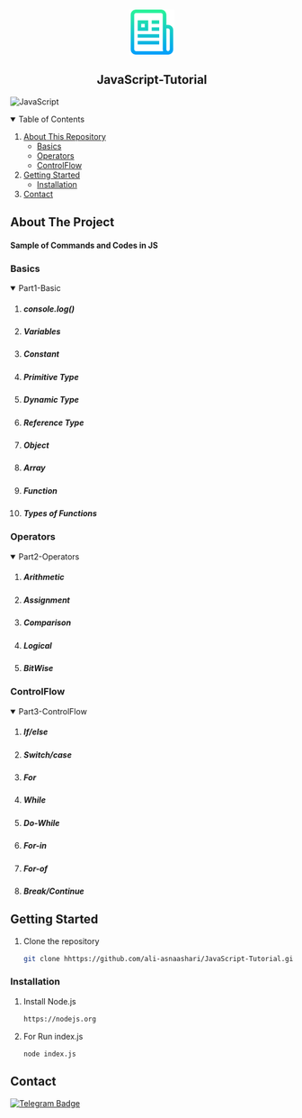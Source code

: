 <!-- PROJECT LOGO -->
<br />
<p align="center">
  <img src="images/logo.png" alt="Logo" width="80" height="80">

  <h2 align="center">JavaScript-Tutorial</h2>

</p>

![JavaScript](https://img.shields.io/badge/-JavaScript-000?&logo=JavaScript&logoColor=ddc508)

<!-- TABLE OF CONTENTS -->
<details open="open">
  <summary>Table of Contents</summary>
  <ol>
    <li>
      <a href="#about-the-project">About This Repository</a>
      <ul>
        <li><a href="#Basics">Basics</a></li>
      </ul>
      <ul>
        <li><a href="#Operators">Operators</a></li>
      </ul>      
      <ul>
        <li><a href="#ControlFlow">ControlFlow</a></li>
      </ul>
    </li>
    <li>
      <a href="#getting-started">Getting Started</a>
      <ul>
        <li><a href="#installation">Installation</a></li>
      </ul>
    </li>
    <li><a href="#contact">Contact</a></li>
  </ol>
</details>

<!-- ABOUT THE PROJECT -->

## About The Project

  <h4>Sample of Commands and Codes in JS</h4>

### Basics

<details open="open">
  <summary>Part1-Basic</summary>
  <ol>
    <li>
      <h5>console.log()</h5>
    </li>
    <li>
      <h5>Variables</h5>
    </li>
    <li>
      <h5>Constant</h5>
    </li>
    <li>
      <h5>Primitive Type</h5>
    </li>
    <li>
      <h5>Dynamic Type</h5>
    </li>
    <li>
      <h5>Reference Type</h5>
    </li>
    <li>
      <h5>Object</h5>
    </li>
    <li>
      <h5>Array</h5>
    </li>
    <li>
      <h5>Function</h5>
    </li>
    <li>
      <h5>Types of Functions</h5>
    </li>
  </ol>
</details>

### Operators

<details open="open">
  <summary>Part2-Operators</summary>
  <ol>
    <li>
      <h5>Arithmetic</h5>
    </li>
    <li>
      <h5>Assignment</h5>
    </li>
    <li>
      <h5>Comparison</h5>
    </li>
    <li>
      <h5>Logical</h5>
    </li>
    <li>
      <h5>BitWise</h5>
    </li>
  </ol>
</details>

### ControlFlow

<details open="open">
  <summary>Part3-ControlFlow</summary>
  <ol>
    <li>
      <h5>If/else</h5>
    </li>
    <li>
      <h5>Switch/case</h5>
    </li>
    <li>
      <h5>For</h5>
    </li>
    <li>
      <h5>While</h5>
    </li>
    <li>
      <h5>Do-While</h5>
    </li>    
   <li>
      <h5>For-in</h5>
    </li>   
   <li>
      <h5>For-of</h5>
    </li>   
   <li>
      <h5>Break/Continue</h5>
    </li>
  </ol>
</details>

<!-- GETTING STARTED -->

## Getting Started

1. Clone the repository
   ```sh
   git clone hhttps://github.com/ali-asnaashari/JavaScript-Tutorial.git
   ```

### Installation

1. Install Node.js
   ```sh
   https://nodejs.org
   ```
2. For Run index.js
   ```JS
   node index.js
   ```

<!-- CONTACT -->

## Contact

[![Telegram Badge](https://img.shields.io/badge/-Gmail-0088cc?style=flat-square&logo=Gmail&logoColor=white&color=red)](mailto:ali.asnaashari2000@gmail.com)
